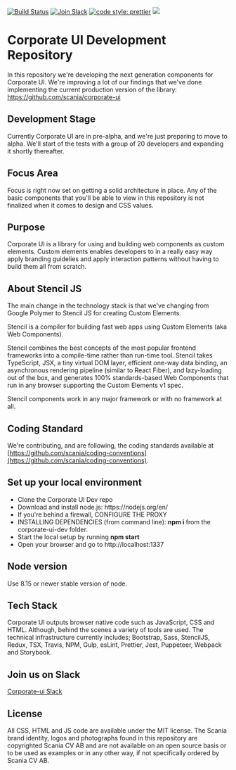 [![Build Status](https://travis-ci.com/scania/corporate-ui-dev.svg?branch=master)](https://travis-ci.com/scania/corporate-ui-dev)
[![Join Slack](https://img.shields.io/badge/slack-join-%23dd3072.svg)](https://join.slack.com/t/corporate-ui/shared_invite/enQtNTI4NzMzOTQ3NTg4LTI1OGNhZGE2OTY0NzUwYzExMTJmMTQ2NjcxOTdkMjc0NDhlM2JlYTEyODY2ODJjYzUxNmYxNzhhMTQ5MDhmOWQ)
[![code style: prettier](https://img.shields.io/badge/code_style-prettier-ff69b4.svg?style=flat-square)](https://github.com/prettier/prettier)
![](https://img.shields.io/github/license/scania/corporate-ui-dev.svg?style=flat)

# Corporate UI Development Repository

In this repository we're developing the next generation components for Corporate UI. We're improving a lot of our findings that we've done implementing the current production version of the library: https://github.com/scania/corporate-ui

## Development Stage

Currently Corporate UI are in pre-alpha, and we're just preparing to move to alpha. We'll start of the tests with a group of 20 developers and expanding it shortly thereafter.

## Focus Area

Focus is right now set on getting a solid architecture in place. Any of the basic components that you'll be able to view in this repository is not finalized when it comes to design and CSS values.

## Purpose

Corporate UI is a library for using and building web components as custom elements. Custom elements enables developers to in a really easy way apply branding guidelies and apply interaction patterns without having to build them all from scratch. 

## About Stencil JS

The main change in the technology stack is that we've changing from Google Polymer to Stencil JS for creating Custom Elements.

Stencil is a compiler for building fast web apps using Custom Elements (aka Web Components).

Stencil combines the best concepts of the most popular frontend frameworks into a compile-time rather than run-time tool. Stencil takes TypeScript, JSX, a tiny virtual DOM layer, efficient one-way data binding, an asynchronous rendering pipeline (similar to React Fiber), and lazy-loading out of the box, and generates 100% standards-based Web Components that run in any browser supporting the Custom Elements v1 spec.

Stencil components work in any major framework or with no framework at all.

## Coding Standard

We're contributing, and are following, the coding standards available at [https://github.com/scania/coding-conventions](https://github.com/scania/coding-conventions).

## Set up your local environment
<ul>
<li>Clone the Corporate UI Dev repo</li>
<li>Download and install node.js: https://nodejs.org/en/</li>
<li>If you're behind a firewall, CONFIGURE THE PROXY
<li>INSTALLING DEPENDENCIES (from command line): <b>npm i</b> from the corporate-ui-dev folder.</li>
<li>Start the local setup by running <b>npm start</b></li>
<li>Open your browser and go to http://localhost:1337</li>
</ul>


## Node version

Use 8.15 or newer stable version of node.

## Tech Stack

Corporate UI outputs browser native code such as JavaScript, CSS and HTML. Although, behind the scenes a variety of tools are used. The technical infrastructure currently includes; Bootstrap, Sass, StencilJS, Redux, TSX, Travis, NPM, Gulp, esLint, Prettier, Jest, Puppeteer, Webpack and Storybook. 

## Join us on Slack

[Corporate-ui Slack](https://join.slack.com/t/corporate-ui/shared_invite/enQtNTI4NzMzOTQ3NTg4LTI1OGNhZGE2OTY0NzUwYzExMTJmMTQ2NjcxOTdkMjc0NDhlM2JlYTEyODY2ODJjYzUxNmYxNzhhMTQ5MDhmOWQ)

<h2>License</h2>
<p>All CSS, HTML and JS code are available under the MIT license. The Scania brand identity, logos and photographs found in this repository are copyrighted Scania CV AB and are not available on an open source basis or to be used as examples or in any other way, if not specifically ordered by Scania CV AB.</p>
